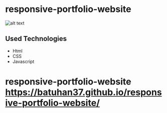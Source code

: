# responsive-portfolio-website
![alt text](https://r.resimlink.com/xig2vrjcbmy.png)

## Used Technologies

* Html
* CSS
* Javascript
# responsive-portfolio-website https://batuhan37.github.io/responsive-portfolio-website/
